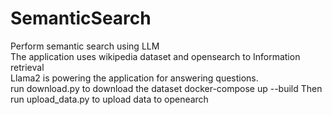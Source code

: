 # SemanticSearch
Perform semantic search using LLM <br>
The application uses wikipedia dataset and opensearch to Information retrieval <br>
Llama2 is powering the application for answering questions.<br>
run download.py to download the dataset
docker-compose up --build 
Then run upload_data.py to upload data to openearch
